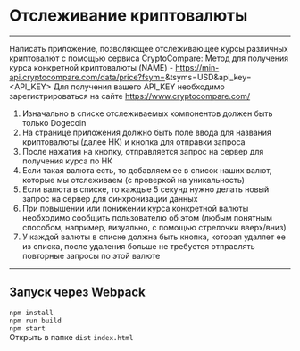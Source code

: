 # Отслеживание криптовалюты
***
Написать приложение, позволяющее отслеживающее курсы различных криптовалют c помощью сервиса CryptoCompare:
Метод для получения курса конкретной криптовалюты (NAME) - https://min-api.cryptocompare.com/data/price?fsym=<NAME>&tsyms=USD&api_key=<API_KEY&gt;
Для получения вашего API_KEY необходимо зарегистрироваться на сайте https://www.cryptocompare.com/
1) Изначально в списке отслеживаемых компонентов должен быть только Dogecoin
2) На странице приложения должно быть поле ввода для названия криптовалюты (далее НК) и кнопка для отправки запроса
3) После нажатия на кнопку, отправляется запрос на сервер для получения курса по НК
4) Если такая валюта есть, то добавляем ее в список наших валют, которые мы отслеживаем (с проверкой на уникальность)
5) Если валюта в списке, то каждые 5 секунд нужно делать новый запрос на сервер для синхронизации данных
6) При повышении или понижении курса конкретной валюты необходимо сообщить пользователю об этом (любым понятным способом, например, визуально, с помощью стрелочки вверх/вниз)
7) У каждой валюты в списке должна быть кнопка, которая удаляет ее из списка, после удаления больше не требуется отправлять повторные запросы по этой валюте
***    
## Запуск через Webpack    
`npm install`   
`npm run build`  
`npm start`   
Открыть в папке `dist` `index.html`